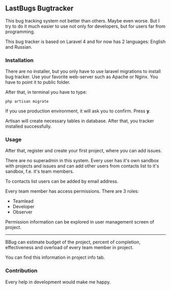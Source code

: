 ## LastBugs Bugtracker

This bug tracking system not better than others. Maybe even worse. But I try to do it much easier to use not only for developers, but for users far from programming.

This bug tracker is based on Laravel 4 and for now has 2 languages: English and Russian.

### Installation

There are no installer, but you only have to use laravel migrations to install bug tracker. Use your favorite web-server such as Apache or Nginx. You have to point it to public folder.

After that, in terminal you have to type:

    php artisan migrate
    
If you use production environment, it will ask you to confirm. Press **y**.

Artisan will create necessary tables in database. After that, you tracker installed successfully.

### Usage

After that, register and create your first project, where you can add issues.

There are no superadmin in this system. Every user has it's own sandbox with projects and issues and can add other users from contacts list to it's sandbox, f.e. it's team members.

To contacts list users can be added by email address.

Every team member has access permissions. There are 3 roles:

- Teamlead
- Developer
- Observer

Permission information can be explored in user management screen of project.

----

BBug can estimate budget of the project, percent of completion, effectiveness and overload of every team member in project.

You can find this information in  project info tab.

### Contribution

Every help in development would make me happy.